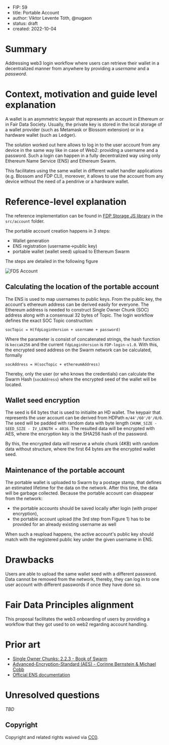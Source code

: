 - FIP: 59
- title: Portable Account
- author: Viktor Levente Tóth, @nugaon
- status: draft
- created: 2022-10-04

# Summary
Addressing web3 login workflow where users can retrieve their wallet in a decentralized manner from anywhere by providing a _username_ and a _password_.

# Context, motivation and guide level explanation
A wallet is an asymmetric keypair that represents an account in Ethereum or in Fair Data Society.
Usually, the private key is stored in the local storage of a wallet provider (such as Metamask or Blossom extension) or in a hardware wallet (such as Ledger).

The solution worked out here allows to log in to the user account from any device in the same way like in case of Web2: providing a username and a password.
Such a login can happen in a fully decentralized way using only Ethereum Name Service (ENS) and Ethereum Swarm.

This facilitates using the same wallet in different wallet handler applications (e.g. Blossom and FDP CLI), moreover, it allows to use the account from any device without the need of a pendrive or a hardware wallet.

# Reference-level explanation
The reference implementation can be found in [FDP Storage JS library](https://github.com/fairDataSociety/fdp-storage) in the `src/account` folder.

The portable account creation happens in 3 steps:
- Wallet generation
- ENS registration (username->public key)
- portable wallet (wallet seed) upload to Ethereum Swarm

The steps are detailed in the following figure

![FDS Account](../resources/fds-account.png)

## Calculating the location of the portable account
The ENS is used to map usernames to public keys. From the public key, the account's ethereum address can be derived easily for everyone.
The Ethereum address is needed to construct Single Owner Chunk (SOC) address along with a consensual 32 bytes of Topic.
The login workflow defines the exact SOC Topic construction:

```
socTopic = H(fdpLoginVersion + username + password)
```

Where the parameter is consist of concatenated strings, the hash function is `keccak256` and the current `fdpLoginVersion` is `FDP-login-v1.0`.
With this, the encrypted seed address on the Swarm network can be calculated, formally

```
socAddress = H(socTopic + ethereumAddress)
```

Thereby, only the user (or who knows the credentials) can calculate the Swarm Hash (`socAddress`) where the encrypted seed of the wallet will be located.

## Wallet seed encryption
The seed is 64 bytes that is used to initialite an HD wallet. The keypair that represents the user account can be derived from HDPath `m/44'/60'/0'/0/0`.
The seed will be padded with random data with byte length `CHUNK_SIZE - SEED_SIZE - IV_LENGTH = 4016`.
The resulted data will be encrypted with AES, where the encryption key is the SHA256 hash of the password.

By this, the encrypted data will reserve a whole chunk (4KB) with random data without structure, where the first 64 bytes are the encrypted wallet seed.

## Maintenance of the portable account
The portable wallet is uploaded to Swarm by a postage stamp, that defines an estimated lifetime for the data on the network. 
After this time, the data will be garbage collected.
Because the portable account can disappear from the network:
- the portable accounts should be saved locally after login (with proper encryption),
- the portable account upload (the 3rd step from Figure 1) has to be provided for an already existing username as well

When such a reupload happens, the active account's public key should match with the registered public key under the given username in ENS.

# Drawbacks
Users are able to upload the same wallet seed with a different password. Data cannot be removed from the network, thereby, they can log in to one user account with different passwords if once they have done so.

# Fair Data Principles alignment
This proposal facilitates the web3 onboarding of users by providing a workflow that they got used to on web2 regarding account handling.

# Prior art
- [Single Owner Chunks: 2.2.3 - Book of Swarm](https://www.ethswarm.org/The-Book-of-Swarm.pdf)
- [Advanced-Encryption-Standard (AES) - Corinne Bernstein & Michael Cobb](https://www.techtarget.com/searchsecurity/definition/Advanced-Encryption-Standard)
- [Official ENS documentation](https://docs.ens.domains/)

# Unresolved questions
_TBD_

## Copyright

Copyright and related rights waived via [CC0](https://creativecommons.org/publicdomain/zero/1.0/).
